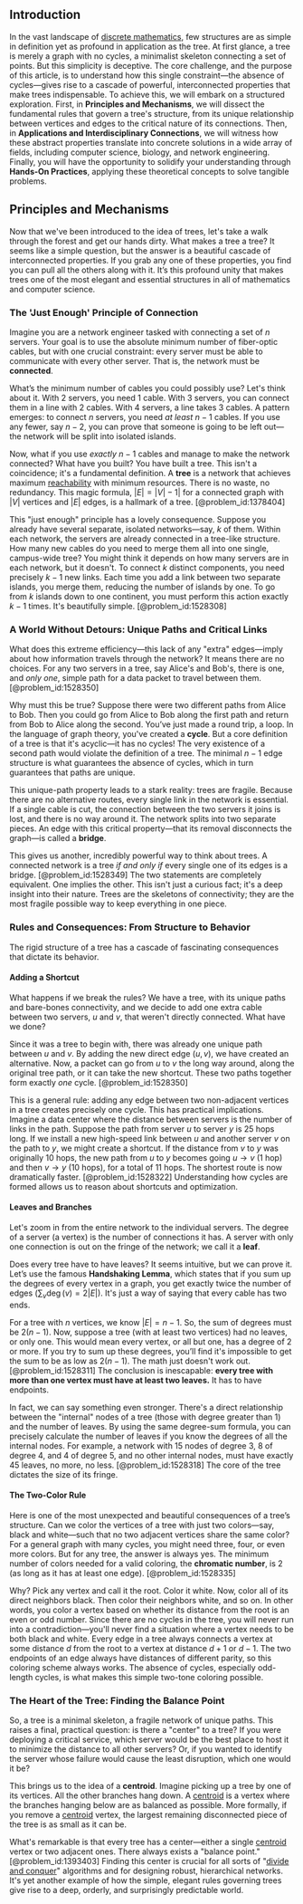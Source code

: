 ## Introduction
In the vast landscape of [discrete mathematics](@article_id:149469), few structures are as simple in definition yet as profound in application as the tree. At first glance, a tree is merely a graph with no cycles, a minimalist skeleton connecting a set of points. But this simplicity is deceptive. The core challenge, and the purpose of this article, is to understand how this single constraint—the absence of cycles—gives rise to a cascade of powerful, interconnected properties that make trees indispensable. To achieve this, we will embark on a structured exploration. First, in **Principles and Mechanisms**, we will dissect the fundamental rules that govern a tree's structure, from its unique relationship between vertices and edges to the critical nature of its connections. Then, in **Applications and Interdisciplinary Connections**, we will witness how these abstract properties translate into concrete solutions in a wide array of fields, including computer science, biology, and network engineering. Finally, you will have the opportunity to solidify your understanding through **Hands-On Practices**, applying these theoretical concepts to solve tangible problems.

## Principles and Mechanisms

Now that we've been introduced to the idea of trees, let's take a walk through the forest and get our hands dirty. What makes a tree a tree? It seems like a simple question, but the answer is a beautiful cascade of interconnected properties. If you grab any one of these properties, you find you can pull all the others along with it. It’s this profound unity that makes trees one of the most elegant and essential structures in all of mathematics and computer science.

### The 'Just Enough' Principle of Connection

Imagine you are a network engineer tasked with connecting a set of $n$ servers. Your goal is to use the absolute minimum number of fiber-optic cables, but with one crucial constraint: every server must be able to communicate with every other server. That is, the network must be **connected**.

What’s the minimum number of cables you could possibly use? Let's think about it. With 2 servers, you need 1 cable. With 3 servers, you can connect them in a line with 2 cables. With 4 servers, a line takes 3 cables. A pattern emerges: to connect $n$ servers, you need *at least* $n-1$ cables. If you use any fewer, say $n-2$, you can prove that someone is going to be left out—the network will be split into isolated islands.

Now, what if you use *exactly* $n-1$ cables and manage to make the network connected? What have you built? You have built a tree. This isn't a coincidence; it's a fundamental definition. A **tree** is a network that achieves maximum [reachability](@article_id:271199) with minimum resources. There is no waste, no redundancy. This magic formula, $|E| = |V|-1|$ for a connected graph with $|V|$ vertices and $|E|$ edges, is a hallmark of a tree. [@problem_id:1378404]

This "just enough" principle has a lovely consequence. Suppose you already have several separate, isolated networks—say, $k$ of them. Within each network, the servers are already connected in a tree-like structure. How many new cables do you need to merge them all into one single, campus-wide tree? You might think it depends on how many servers are in each network, but it doesn't. To connect $k$ distinct components, you need precisely $k-1$ new links. Each time you add a link between two separate islands, you merge them, reducing the number of islands by one. To go from $k$ islands down to one continent, you must perform this action exactly $k-1$ times. It's beautifully simple. [@problem_id:1528308]

### A World Without Detours: Unique Paths and Critical Links

What does this extreme efficiency—this lack of any "extra" edges—imply about how information travels through the network? It means there are no choices. For any two servers in a tree, say Alice's and Bob's, there is one, and *only one*, simple path for a data packet to travel between them. [@problem_id:1528350]

Why must this be true? Suppose there were two different paths from Alice to Bob. Then you could go from Alice to Bob along the first path and return from Bob to Alice along the second. You’ve just made a round trip, a loop. In the language of graph theory, you've created a **cycle**. But a core definition of a tree is that it's acyclic—it has no cycles! The very existence of a second path would violate the definition of a tree. The minimal $n-1$ edge structure is what guarantees the absence of cycles, which in turn guarantees that paths are unique.

This unique-path property leads to a stark reality: trees are fragile. Because there are no alternative routes, every single link in the network is essential. If a single cable is cut, the connection between the two servers it joins is lost, and there is no way around it. The network splits into two separate pieces. An edge with this critical property—that its removal disconnects the graph—is called a **bridge**.

This gives us another, incredibly powerful way to think about trees. A connected network is a tree *if and only if* every single one of its edges is a bridge. [@problem_id:1528349] The two statements are completely equivalent. One implies the other. This isn't just a curious fact; it's a deep insight into their nature. Trees are the skeletons of connectivity; they are the most fragile possible way to keep everything in one piece.

### Rules and Consequences: From Structure to Behavior

The rigid structure of a tree has a cascade of fascinating consequences that dictate its behavior.

#### **Adding a Shortcut**

What happens if we break the rules? We have a tree, with its unique paths and bare-bones connectivity, and we decide to add one extra cable between two servers, $u$ and $v$, that weren't directly connected. What have we done?

Since it was a tree to begin with, there was already one unique path between $u$ and $v$. By adding the new direct edge $(u,v)$, we have created an alternative. Now, a packet can go from $u$ to $v$ the long way around, along the original tree path, or it can take the new shortcut. These two paths together form exactly *one* cycle. [@problem_id:1528350]

This is a general rule: adding any edge between two non-adjacent vertices in a tree creates precisely one cycle. This has practical implications. Imagine a data center where the distance between servers is the number of links in the path. Suppose the path from server $u$ to server $y$ is 25 hops long. If we install a new high-speed link between $u$ and another server $v$ on the path to $y$, we might create a shortcut. If the distance from $v$ to $y$ was originally 10 hops, the new path from $u$ to $y$ becomes going $u \to v$ (1 hop) and then $v \to y$ (10 hops), for a total of 11 hops. The shortest route is now dramatically faster. [@problem_id:1528322] Understanding how cycles are formed allows us to reason about shortcuts and optimization.

#### **Leaves and Branches**

Let's zoom in from the entire network to the individual servers. The degree of a server (a vertex) is the number of connections it has. A server with only one connection is out on the fringe of the network; we call it a **leaf**.

Does every tree have to have leaves? It seems intuitive, but we can prove it. Let’s use the famous **Handshaking Lemma**, which states that if you sum up the degrees of every vertex in a graph, you get exactly twice the number of edges ($\sum_v \deg(v) = 2|E|$). It's just a way of saying that every cable has two ends.

For a tree with $n$ vertices, we know $|E| = n-1$. So, the sum of degrees must be $2(n-1)$. Now, suppose a tree (with at least two vertices) had no leaves, or only one. This would mean every vertex, or all but one, has a degree of 2 or more. If you try to sum up these degrees, you’ll find it's impossible to get the sum to be as low as $2(n-1)$. The math just doesn't work out. [@problem_id:1528311] The conclusion is inescapable: **every tree with more than one vertex must have at least two leaves.** It has to have endpoints.

In fact, we can say something even stronger. There's a direct relationship between the "internal" nodes of a tree (those with degree greater than 1) and the number of leaves. By using the same degree-sum formula, you can precisely calculate the number of leaves if you know the degrees of all the internal nodes. For example, a network with 15 nodes of degree 3, 8 of degree 4, and 4 of degree 5, and no other internal nodes, must have exactly 45 leaves, no more, no less. [@problem_id:1528318] The core of the tree dictates the size of its fringe.

#### **The Two-Color Rule**

Here is one of the most unexpected and beautiful consequences of a tree’s structure. Can we color the vertices of a tree with just two colors—say, black and white—such that no two adjacent vertices share the same color? For a general graph with many cycles, you might need three, four, or even more colors. But for any tree, the answer is always yes. The minimum number of colors needed for a valid coloring, the **chromatic number**, is 2 (as long as it has at least one edge). [@problem_id:1528335]

Why? Pick any vertex and call it the root. Color it white. Now, color all of its direct neighbors black. Then color their neighbors white, and so on. In other words, you color a vertex based on whether its distance from the root is an even or odd number. Since there are no cycles in the tree, you will never run into a contradiction—you'll never find a situation where a vertex needs to be both black and white. Every edge in a tree always connects a vertex at some distance $d$ from the root to a vertex at distance $d+1$ or $d-1$. The two endpoints of an edge always have distances of different parity, so this coloring scheme always works. The absence of cycles, especially odd-length cycles, is what makes this simple two-tone coloring possible.

### The Heart of the Tree: Finding the Balance Point

So, a tree is a minimal skeleton, a fragile network of unique paths. This raises a final, practical question: is there a "center" to a tree? If you were deploying a critical service, which server would be the best place to host it to minimize the distance to all other servers? Or, if you wanted to identify the server whose failure would cause the least disruption, which one would it be?

This brings us to the idea of a **centroid**. Imagine picking up a tree by one of its vertices. All the other branches hang down. A [centroid](@article_id:264521) is a vertex where the branches hanging below are as balanced as possible. More formally, if you remove a [centroid](@article_id:264521) vertex, the largest remaining disconnected piece of the tree is as small as it can be.

What's remarkable is that every tree has a center—either a single [centroid](@article_id:264521) vertex or two adjacent ones. There always exists a "balance point." [@problem_id:1393403] Finding this center is crucial for all sorts of "[divide and conquer](@article_id:139060)" algorithms and for designing robust, hierarchical networks. It's yet another example of how the simple, elegant rules governing trees give rise to a deep, orderly, and surprisingly predictable world.